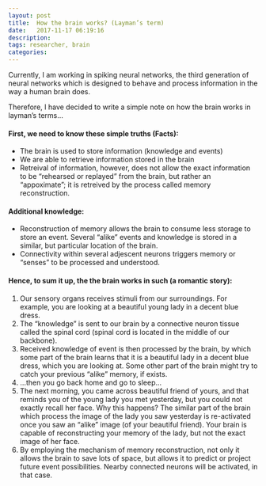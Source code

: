 ```yaml
---
layout: post
title:  How the brain works? (Layman’s term)
date:   2017-11-17 06:19:16
description: 
tags: researcher, brain
categories: 
---
```

Currently, I am working in spiking neural networks, the third generation of neural networks which is designed to behave and process information in the way a human brain does.

Therefore, I have decided to write a simple note on how the brain works in layman’s terms…

#### First, we need to know these simple truths (Facts):
<ul>
	<li>The brain is used to store information (knowledge and events)</li>
	<li>We are able to retrieve information stored in the brain</li>
	<li>Retreival of information, however, does not allow the exact information to be “rehearsed or replayed” from the brain, but rather an “appoximate”; it is retreived by the process called memory reconstruction.</li>
</ul>

#### Additional knowledge:
<ul>
	<li>Reconstruction of memory allows the brain to consume less storage to store an event. Several “alike” events and knowledge is stored in a similar, but particular location of the brain.</li>
	<li>Connectivity within several adjescent neurons triggers memory or “senses” to be processed and understood.</li>
</ul>

#### Hence, to sum it up, the the brain works in such (a romantic story):
<ol>
	<li>Our sensory organs receives stimuli from our surroundings. For example, you are looking at a beautiful young lady in a decent blue dress.</li>
	<li>The “knowledge” is sent to our brain by a connective neuron tissue called the spinal cord (spinal cord is located in the middle of our backbone).</li>
	<li>Received knowledge of event is then processed by the brain, by which some part of the brain learns that it is a beautiful lady in a decent blue dress, which you are looking at. Some other part of the brain might try to catch your previous “alike” memory, if exists.</li>
	<li>…then you go back home and go to sleep…</li>
	<li>The next morning, you came across beautiful friend of yours, and that reminds you of the young lady you met yesterday, but you could not exactly recall her face. Why this happens? The similar part of the brain which process the image of the lady you saw yesterday is re-activated once you saw an “alike” image (of your beautiful friend). Your brain is capable of reconstructing your memory of the lady, but not the exact image of her face.</li>
	<li>By employing the mechanism of memory reconstruction, not only it allows the brain to save lots of space, but allows it to predict or project future event possibilities. Nearby connected neurons will be activated, in that case.</li>
</ol>